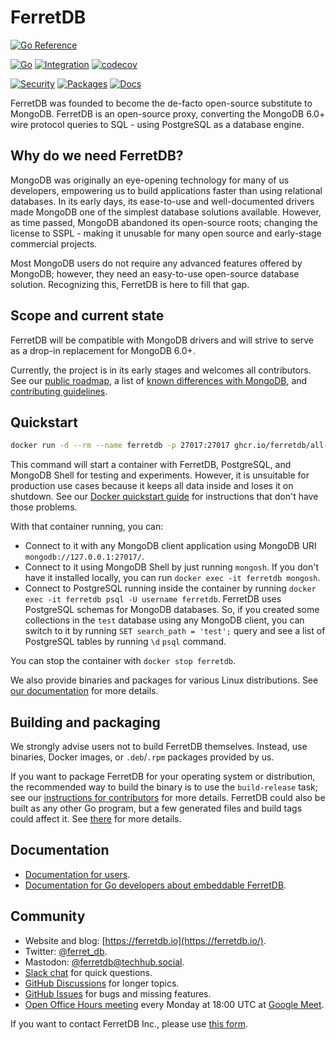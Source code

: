 # FerretDB

[![Go Reference](https://pkg.go.dev/badge/github.com/FerretDB/FerretDB/ferretdb.svg)](https://pkg.go.dev/github.com/FerretDB/FerretDB/ferretdb)

[![Go](https://github.com/FerretDB/FerretDB/actions/workflows/go.yml/badge.svg?branch=main)](https://github.com/FerretDB/FerretDB/actions/workflows/go.yml)
[![Integration](https://github.com/FerretDB/FerretDB/actions/workflows/integration.yml/badge.svg?branch=main)](https://github.com/FerretDB/FerretDB/actions/workflows/integration.yml)
[![codecov](https://codecov.io/gh/FerretDB/FerretDB/branch/main/graph/badge.svg?token=JZ56XFT3DM)](https://codecov.io/gh/FerretDB/FerretDB)

[![Security](https://github.com/FerretDB/FerretDB/actions/workflows/security.yml/badge.svg?branch=main)](https://github.com/FerretDB/FerretDB/actions/workflows/security.yml)
[![Packages](https://github.com/FerretDB/FerretDB/actions/workflows/packages.yml/badge.svg?branch=main)](https://github.com/FerretDB/FerretDB/actions/workflows/packages.yml)
[![Docs](https://github.com/FerretDB/FerretDB/actions/workflows/docs.yml/badge.svg?branch=main)](https://github.com/FerretDB/FerretDB/actions/workflows/docs.yml)

FerretDB was founded to become the de-facto open-source substitute to MongoDB.
FerretDB is an open-source proxy, converting the MongoDB 6.0+ wire protocol queries to SQL -
using PostgreSQL as a database engine.

## Why do we need FerretDB?

MongoDB was originally an eye-opening technology for many of us developers,
empowering us to build applications faster than using relational databases.
In its early days, its ease-to-use and well-documented drivers made MongoDB one of the simplest database solutions available.
However, as time passed, MongoDB abandoned its open-source roots;
changing the license to SSPL - making it unusable for many open source and early-stage commercial projects.

Most MongoDB users do not require any advanced features offered by MongoDB;
however, they need an easy-to-use open-source database solution.
Recognizing this, FerretDB is here to fill that gap.

## Scope and current state

FerretDB will be compatible with MongoDB drivers and will strive to serve as a drop-in replacement for MongoDB 6.0+.

Currently, the project is in its early stages and welcomes all contributors.
See our [public roadmap](https://github.com/orgs/FerretDB/projects/2/views/1),
a list of [known differences with MongoDB](https://docs.ferretdb.io/diff/),
and [contributing guidelines](CONTRIBUTING.md).

## Quickstart

```sh
docker run -d --rm --name ferretdb -p 27017:27017 ghcr.io/ferretdb/all-in-one
```

This command will start a container with FerretDB, PostgreSQL, and MongoDB Shell for testing and experiments.
However, it is unsuitable for production use cases because it keeps all data inside and loses it on shutdown.
See our [Docker quickstart guide](https://docs.ferretdb.io/quickstart-guide/docker/) for instructions
that don't have those problems.

With that container running, you can:

* Connect to it with any MongoDB client application using MongoDB URI `mongodb://127.0.0.1:27017/`.
* Connect to it using MongoDB Shell by just running `mongosh`.
  If you don't have it installed locally, you can run `docker exec -it ferretdb mongosh`.
* Connect to PostgreSQL running inside the container by running `docker exec -it ferretdb psql -U username ferretdb`.
  FerretDB uses PostgreSQL schemas for MongoDB databases.
  So, if you created some collections in the `test` database using any MongoDB client,
  you can switch to it by running `SET search_path = 'test';` query
  and see a list of PostgreSQL tables by running `\d` `psql` command.

You can stop the container with `docker stop ferretdb`.

We also provide binaries and packages for various Linux distributions.
See [our documentation](https://docs.ferretdb.io/category/quickstart/) for more details.

## Building and packaging

We strongly advise users not to build FerretDB themselves.
Instead, use binaries, Docker images, or `.deb`/`.rpm` packages provided by us.

If you want to package FerretDB for your operating system or distribution,
the recommended way to build the binary is to use the `build-release` task;
see our [instructions for contributors](CONTRIBUTING.md) for more details.
FerretDB could also be built as any other Go program,
but a few generated files and build tags could affect it.
See [there](https://pkg.go.dev/github.com/FerretDB/FerretDB/build/version) for more details.

## Documentation

* [Documentation for users](https://docs.ferretdb.io/).
* [Documentation for Go developers about embeddable FerretDB](https://pkg.go.dev/github.com/FerretDB/FerretDB/ferretdb).

## Community

* Website and blog: [https://ferretdb.io](https://ferretdb.io/).
* Twitter: [@ferret_db](https://twitter.com/ferret_db).
* Mastodon: [@ferretdb@techhub.social](https://techhub.social/@ferretdb).
* [Slack chat](https://join.slack.com/t/ferretdb/shared_invite/zt-zqe9hj8g-ZcMG3~5Cs5u9uuOPnZB8~A) for quick questions.
* [GitHub Discussions](https://github.com/FerretDB/FerretDB/discussions) for longer topics.
* [GitHub Issues](https://github.com/FerretDB/FerretDB/issues) for bugs and missing features.
* [Open Office Hours meeting](https://calendar.google.com/event?action=TEMPLATE&tmeid=NjNkdTkyN3VoNW5zdHRiaHZybXFtb2l1OWtfMjAyMTEyMTNUMTgwMDAwWiBjX24zN3RxdW9yZWlsOWIwMm0wNzQwMDA3MjQ0QGc&tmsrc=c_n37tquoreil9b02m0740007244%40group.calendar.google.com&scp=ALL)
  every Monday at 18:00 UTC at [Google Meet](https://meet.google.com/mcb-arhw-qbq).

If you want to contact FerretDB Inc., please use [this form](https://www.ferretdb.io/contact/).
